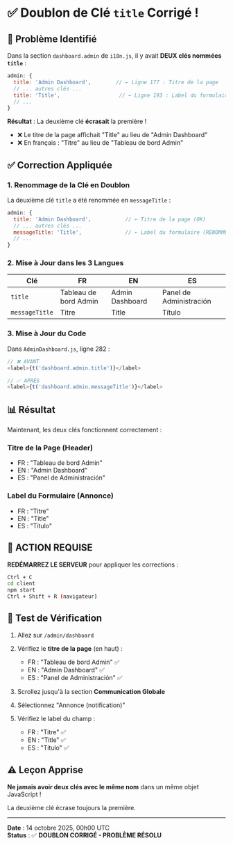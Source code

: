 # ✅ Doublon de Clé `title` Corrigé !

## 🔴 Problème Identifié

Dans la section `dashboard.admin` de `i18n.js`, il y avait **DEUX clés nommées `title`** :

```javascript
admin: {
  title: 'Admin Dashboard',        // ← Ligne 177 : Titre de la page
  // ... autres clés ...
  title: 'Title',                   // ← Ligne 193 : Label du formulaire (DOUBLON!)
  // ...
}
```

**Résultat** : La deuxième clé **écrasait** la première !
- ❌ Le titre de la page affichait "Title" au lieu de "Admin Dashboard"
- ❌ En français : "Titre" au lieu de "Tableau de bord Admin"

## ✅ Correction Appliquée

### 1. Renommage de la Clé en Doublon

La deuxième clé `title` a été renommée en `messageTitle` :

```javascript
admin: {
  title: 'Admin Dashboard',           // ← Titre de la page (OK)
  // ... autres clés ...
  messageTitle: 'Title',              // ← Label du formulaire (RENOMMÉ)
  // ...
}
```

### 2. Mise à Jour dans les 3 Langues

| Clé | FR | EN | ES |
|-----|----|----|-----|
| `title` | Tableau de bord Admin | Admin Dashboard | Panel de Administración |
| `messageTitle` | Titre | Title | Título |

### 3. Mise à Jour du Code

Dans `AdminDashboard.js`, ligne 282 :

```javascript
// ❌ AVANT
<label>{t('dashboard.admin.title')}</label>

// ✅ APRÈS
<label>{t('dashboard.admin.messageTitle')}</label>
```

## 📊 Résultat

Maintenant, les deux clés fonctionnent correctement :

### Titre de la Page (Header)
- FR : "Tableau de bord Admin"
- EN : "Admin Dashboard"
- ES : "Panel de Administración"

### Label du Formulaire (Annonce)
- FR : "Titre"
- EN : "Title"
- ES : "Título"

## 🚀 ACTION REQUISE

**REDÉMARREZ LE SERVEUR** pour appliquer les corrections :

```bash
Ctrl + C
cd client
npm start
Ctrl + Shift + R (navigateur)
```

## 🧪 Test de Vérification

1. Allez sur `/admin/dashboard`
2. Vérifiez le **titre de la page** (en haut) :
   - FR : "Tableau de bord Admin" ✅
   - EN : "Admin Dashboard" ✅
   - ES : "Panel de Administración" ✅

3. Scrollez jusqu'à la section **Communication Globale**
4. Sélectionnez "Annonce (notification)"
5. Vérifiez le label du champ :
   - FR : "Titre" ✅
   - EN : "Title" ✅
   - ES : "Título" ✅

## ⚠️ Leçon Apprise

**Ne jamais avoir deux clés avec le même nom** dans un même objet JavaScript !

La deuxième clé écrase toujours la première.

---

**Date** : 14 octobre 2025, 00h00 UTC  
**Status** : ✅ **DOUBLON CORRIGÉ - PROBLÈME RÉSOLU**

